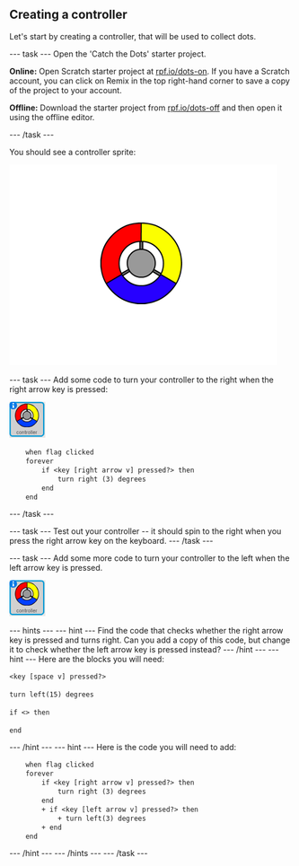 ## Creating a controller

Let's start by creating a controller, that will be used to collect dots.

--- task ---
Open the 'Catch the Dots' starter project.

**Online:** Open Scratch starter project at [rpf.io/dots-on](http://rpf.io/dots-on). If you have a Scratch account, you can click on Remix in the top right-hand corner to save a copy of the project to your account.

**Offline:** Download the starter project from [rpf.io/dots-off](http://rpf.io/dots-off) and then open it using the offline editor.

--- /task ---

You should see a controller sprite:

![screenshot](images/dots-controller.png)


--- task ---
Add some code to turn your controller to the right when the right arrow key is pressed:

![Controller sprite](images/controller-sprite.png)

```blocks
	when flag clicked
	forever
		if <key [right arrow v] pressed?> then
			turn right (3) degrees
		end
	end
```
--- /task ---

--- task ---
Test out your controller -- it should spin to the right when you press the right arrow key on the keyboard.
--- /task ---

--- task ---
Add some more code to turn your controller to the left when the left arrow key is pressed.

![Controller sprite](images/controller-sprite.png)

--- hints ---
--- hint ---
Find the code that checks whether the right arrow key is pressed and turns right. Can you add a copy of this code, but change it to check whether the left arrow key is pressed instead?
--- /hint ---
--- hint ---
Here are the blocks you will need:
```blocks
<key [space v] pressed?>

turn left(15) degrees

if <> then

end
```
--- /hint ---
--- hint ---
Here is the code you will need to add:
```blocks
	when flag clicked
	forever
		if <key [right arrow v] pressed?> then
			turn right (3) degrees
		end
        + if <key [left arrow v] pressed?> then
			+ turn left(3) degrees
		+ end
	end
```
--- /hint ---
--- /hints ---
--- /task ---
